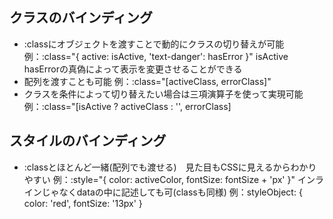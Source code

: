 ## クラスのバインディング
 - :classにオブジェクトを渡すことで動的にクラスの切り替えが可能
 例：:class="{ active: isActive, 'text-danger': hasError }"
 isActive　hasErrorの真偽によって表示を変更させることができる
  - 配列を渡すことも可能
 例：:class="[activeClass, errorClass]"
  - クラスを条件によって切り替えたい場合は三項演算子を使って実現可能
 例：:class="[isActive ? activeClass : '', errorClass]

## スタイルのバインディング
 - :classとほとんど一緒(配列でも渡せる)　見た目もCSSに見えるからわかりやすい
 例：:style="{ color: activeColor, fontSize: fontSize + 'px' }"
 インラインじゃなくdataの中に記述しても可(classも同様)
 例：styleObject: {
      color: 'red',
      fontSize: '13px'
    }
